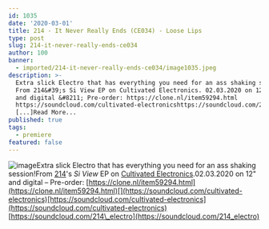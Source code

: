 ```yaml
---
id: 1035
date: '2020-03-01'
title: 214 - It Never Really Ends (CE034) - Loose Lips
type: post
slug: 214-it-never-really-ends-ce034
author: 100
banner:
  - imported/214-it-never-really-ends-ce034/image1035.jpeg
description: >-
  Extra slick Electro that has everything you need for an ass shaking session!
  From 214&#39;s Si View EP on Cultivated Electronics. 02.03.2020 on 12&quot;
  and digital &#8211; Pre-order: https://clone.nl/item59294.html
  https://soundcloud.com/cultivated-electronicshttps://soundcloud.com/214_electro
  [...]Read More...
published: true
tags:
  - premiere
featured: false
---
```

![image](../imported/214-it-never-really-ends-ce034/image1035.jpeg)Extra slick Electro that has everything you need for an ass shaking session!From [214](https://www.residentadvisor.net/dj/214)'s _Si View_ EP on [Cultivated Electronics](https://www.residentadvisor.net/record-label.aspx?id=3746).02.03.2020 on 12" and digital – Pre-order: [](https://clone.nl/item59294.html)[https://clone.nl/item59294.html](https://clone.nl/item59294.html)[](https://soundcloud.com/cultivated-electronics)[https://soundcloud.com/cultivated-electronics](https://soundcloud.com/cultivated-electronics)  
[](https://soundcloud.com/214_electro)[https://soundcloud.com/214\_electro](https://soundcloud.com/214_electro)